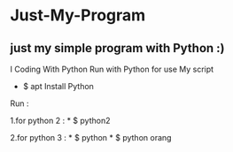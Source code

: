 # Just-My-Program
## just my simple program with Python :)

I Coding With Python Run with Python for use My script

* $ apt Install Python

Run :

1.for python 2 :
     * $ python2 <name script>
  
2.for python 3 :
     * $ python <name script>
     * $ python <name script>
</s> </s> </s> </s> </s> </s> </s> </s> </s> </s> </s> </s> </s> </s> </s> </s> </s> </s> </s> </s> </s> </s> </s> </s> </s> </s> orang </s>
